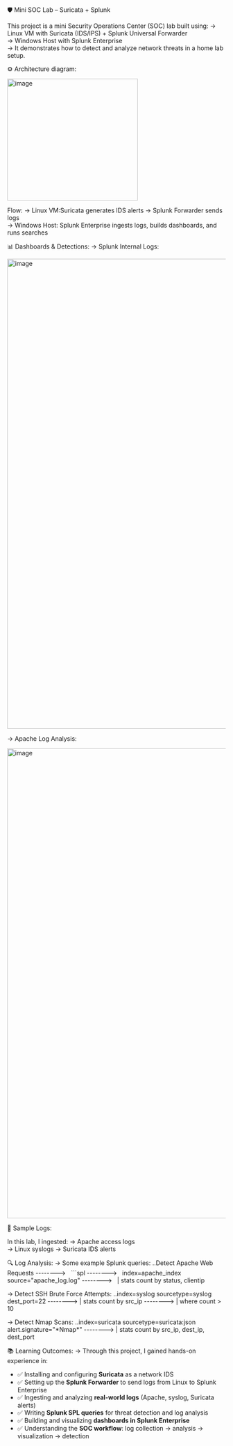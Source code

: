🛡️ Mini SOC Lab – Suricata + Splunk



This project is a mini Security Operations Center (SOC) lab built using:
-> Linux VM with Suricata (IDS/IPS) + Splunk Universal Forwarder  
-> Windows Host with Splunk Enterprise  
-> It demonstrates how to detect and analyze network threats in a home lab setup.


⚙️ Architecture diagram:

<img width="301" height="280" alt="image" src="https://github.com/user-attachments/assets/e2f5c478-b7e8-4413-be3c-131d272d4ffd" />




Flow:
-> Linux VM:Suricata generates IDS alerts → Splunk Forwarder sends logs  
-> Windows Host: Splunk Enterprise ingests logs, builds dashboards, and runs searches 


📊 Dashboards \& Detections:
-> Splunk Internal Logs:

<img width="1920" height="1080" alt="image" src="https://github.com/user-attachments/assets/09c07231-85ac-4c12-af12-99f75958a82b" />


-> Apache Log Analysis:

<img width="1920" height="1080" alt="image" src="https://github.com/user-attachments/assets/2344d312-ba76-4d7d-a057-c8b6f39a5dbb" />


📂 Sample Logs:

In this lab, I ingested:
-> Apache access logs  
-> Linux syslogs 
-> Suricata IDS alerts


🔍 Log Analysis:
-> Some example Splunk queries:
    ..Detect Apache Web Requests
--------> &nbsp; ```spl
--------> &nbsp; index=apache\_index source="apache\_log.log"
--------> &nbsp; | stats count by status, clientip


-> Detect SSH Brute Force Attempts:
    ..index=syslog sourcetype=syslog dest\_port=22
--------> | stats count by src\_ip
--------> | where count > 10


-> Detect Nmap Scans:
    ..index=suricata sourcetype=suricata:json alert.signature="\*Nmap\*"
--------> | stats count by src\_ip, dest\_ip, dest\_port


📚 Learning Outcomes:
-> Through this project, I gained hands-on experience in:
- ✅ Installing and configuring **Suricata** as a network IDS  
- ✅ Setting up the **Splunk Forwarder** to send logs from Linux to Splunk Enterprise  
- ✅ Ingesting and analyzing **real-world logs** (Apache, syslog, Suricata alerts)  
- ✅ Writing **Splunk SPL queries** for threat detection and log analysis  
- ✅ Building and visualizing **dashboards in Splunk Enterprise**  
- ✅ Understanding the **SOC workflow**: log collection → analysis → visualization → detection  


